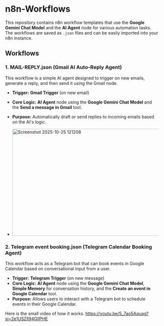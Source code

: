 # n8n-Workflows

This repository contains n8n workflow templates that use the **Google Gemini Chat Model** and the **AI Agent** node for various automation tasks.
The workflows are saved as `.json` files and can be easily imported into your n8n instance.

## Workflows

### **1. MAIL-REPLY.json (Gmail AI Auto-Reply Agent)**

This workflow is a simple AI agent designed to trigger on new emails, generate a reply, and then send it using the Gmail node.
* **Trigger:** **Gmail Trigger** (on new email)
* **Core Logic:** **AI Agent** node using the **Google Gemini Chat Model** and the **Send a message in Gmail** tool.
* **Purpose:** Automatically draft or send replies to incoming emails based on the AI's logic.

* <img width="996" height="351" alt="Screenshot 2025-10-25 121208" src="https://github.com/user-attachments/assets/a1c506be-1fed-4c67-8db0-bfa5f75ec792" />


### **2. Telegram event booking.json (Telegram Calendar Booking Agent)**

This workflow acts as a Telegram bot that can book events in Google Calendar based on conversational input from a user.
* **Trigger:** **Telegram Trigger** (on new message)
* **Core Logic:** **AI Agent** node using the **Google Gemini Chat Model**, **Simple Memory** for conversation history, and the **Create an event in Google Calendar** tool.
* **Purpose:** Allows users to interact with a Telegram bot to schedule events in their Google Calendar.

Here is the small video of how it works.
https://youtu.be/5_7ao5Aquag?si=2e1USZll94GIlPHE
